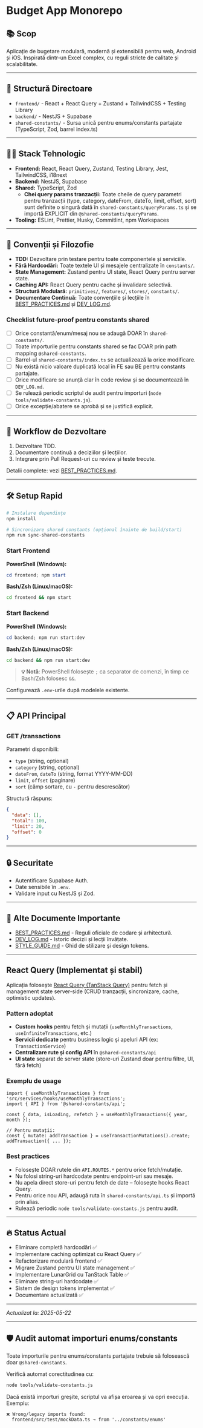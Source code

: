 # Budget App Monorepo

## 📚 Scop

Aplicație de bugetare modulară, modernă și extensibilă pentru web, Android și iOS. Inspirată dintr-un Excel complex, cu reguli stricte de calitate și scalabilitate.

---

## 📁 Structură Directoare

- `frontend/` - React + React Query + Zustand + TailwindCSS + Testing Library
- `backend/` - NestJS + Supabase
- `shared-constants/` - Sursa unică pentru enums/constants partajate (TypeScript, Zod, barrel index.ts)

---

## 🧑‍💻 Stack Tehnologic

- **Frontend:** React, React Query, Zustand, Testing Library, Jest, TailwindCSS, i18next
- **Backend:** NestJS, Supabase
- **Shared:** TypeScript, Zod
  - **Chei query params tranzacții:** Toate cheile de query parametri pentru tranzacții (type, category, dateFrom, dateTo, limit, offset, sort) sunt definite o singură dată în `shared-constants/queryParams.ts` și se importă EXPLICIT din `@shared-constants/queryParams`.
- **Tooling:** ESLint, Prettier, Husky, Commitlint, npm Workspaces

---

## 🧩 Convenții și Filozofie

- **TDD:** Dezvoltare prin testare pentru toate componentele și serviciile.
- **Fără Hardcodări:** Toate textele UI și mesajele centralizate în `constants/`.
- **State Management:** Zustand pentru UI state, React Query pentru server state.
- **Caching API:** React Query pentru cache și invalidare selectivă.
- **Structură Modulară:** `primitives/`, `features/`, `stores/`, `constants/`.
- **Documentare Continuă:** Toate convențiile și lecțiile în [BEST_PRACTICES.md](./BEST_PRACTICES.md) și [DEV_LOG.md](./DEV_LOG.md).

### Checklist future-proof pentru constants shared
- [ ] Orice constantă/enum/mesaj nou se adaugă DOAR în `shared-constants/`.
- [ ] Toate importurile pentru constants shared se fac DOAR prin path mapping `@shared-constants`.
- [ ] Barrel-ul `shared-constants/index.ts` se actualizează la orice modificare.
- [ ] Nu există nicio valoare duplicată local în FE sau BE pentru constants partajate.
- [ ] Orice modificare se anunță clar în code review și se documentează în `DEV_LOG.md`.
- [ ] Se rulează periodic scriptul de audit pentru importuri (`node tools/validate-constants.js`).
- [ ] Orice excepție/abatere se aprobă și se justifică explicit.

---

## 🚀 Workflow de Dezvoltare

1. Dezvoltare TDD.
2. Documentare continuă a deciziilor și lecțiilor.
3. Integrare prin Pull Request-uri cu review și teste trecute.

Detalii complete: vezi [BEST_PRACTICES.md](./BEST_PRACTICES.md).

---

## 🛠️ Setup Rapid

```bash
# Instalare dependințe
npm install

# Sincronizare shared constants (opțional înainte de build/start)
npm run sync-shared-constants
```

### Start Frontend

**PowerShell (Windows):**
```powershell
cd frontend; npm start
```

**Bash/Zsh (Linux/macOS):**
```bash
cd frontend && npm start
```

### Start Backend

**PowerShell (Windows):**
```powershell
cd backend; npm run start:dev
```

**Bash/Zsh (Linux/macOS):**
```bash
cd backend && npm run start:dev
```

> **💡 Notă**: PowerShell folosește `;` ca separator de comenzi, în timp ce Bash/Zsh folosesc `&&`.

Configurează `.env`-urile după modelele existente.

---

## 📋 API Principal

### GET /transactions

Parametri disponibili:

- `type` (string, opțional)
- `category` (string, opțional)
- `dateFrom`, `dateTo` (string, format YYYY-MM-DD)
- `limit`, `offset` (paginare)
- `sort` (câmp sortare, cu `-` pentru descrescător)

Structură răspuns:

```json
{
  "data": [],
  "total": 100,
  "limit": 20,
  "offset": 0
}
```

---

## 🔒 Securitate

- Autentificare Supabase Auth.
- Date sensibile în `.env`.
- Validare input cu NestJS și Zod.

---

## 🧠 Alte Documente Importante

- [BEST_PRACTICES.md](./BEST_PRACTICES.md) - Reguli oficiale de codare și arhitectură.
- [DEV_LOG.md](./DEV_LOG.md) - Istoric decizii și lecții învățate.
- [STYLE_GUIDE.md](./STYLE_GUIDE.md) - Ghid de stilizare și design tokens.

---

## React Query (Implementat și stabil)

Aplicația folosește [React Query (TanStack Query)](https://tanstack.com/query/latest) pentru fetch și management state server-side (CRUD tranzacții, sincronizare, cache, optimistic updates).

### Pattern adoptat
- **Custom hooks** pentru fetch și mutații (`useMonthlyTransactions`, `useInfiniteTransactions`, etc.)
- **Servicii dedicate** pentru business logic și apeluri API (ex: `TransactionService`)
- **Centralizare rute și config API** în `@shared-constants/api`
- **UI state** separat de server state (store-uri Zustand doar pentru filtre, UI, fără fetch)

### Exemplu de usage
```tsx
import { useMonthlyTransactions } from 'src/services/hooks/useMonthlyTransactions';
import { API } from '@shared-constants/api';

const { data, isLoading, refetch } = useMonthlyTransactions({ year, month });

// Pentru mutații:
const { mutate: addTransaction } = useTransactionMutations().create;
addTransaction({ ... });
```

### Best practices
- Folosește DOAR rutele din `API.ROUTES.*` pentru orice fetch/mutație.
- Nu folosi string-uri hardcodate pentru endpoint-uri sau mesaje.
- Nu apela direct store-uri pentru fetch de date – folosește hooks React Query.
- Pentru orice nou API, adaugă ruta în `shared-constants/api.ts` și importă prin alias.
- Rulează periodic `node tools/validate-constants.js` pentru audit.

---

## 🔥 Status Actual

- Eliminare completă hardcodări ✅
- Implementare caching optimizat cu React Query ✅
- Refactorizare modulară frontend ✅
- Migrare Zustand pentru UI state management ✅
- Implementare LunarGrid cu TanStack Table ✅
- Eliminare string-uri hardcodate ✅
- Sistem de design tokens implementat ✅
- Documentare actualizată ✅

---

_Actualizat la: 2025-05-22_

---

## 🛡️ Audit automat importuri enums/constants

Toate importurile pentru enums/constants partajate trebuie să folosească doar `@shared-constants`.

Verifică automat corectitudinea cu:

```sh
node tools/validate-constants.js
```

Dacă există importuri greșite, scriptul va afișa eroarea și va opri execuția. Exemplu:
```
❌ Wrong/legacy imports found:
  frontend/src/test/mockData.ts → from '../constants/enums'
```
